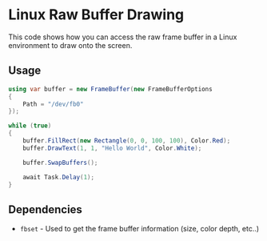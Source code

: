 # Linux Raw Buffer Drawing
This code shows how you can access the raw frame buffer in a Linux environment to draw onto the screen.

## Usage
```cs
using var buffer = new FrameBuffer(new FrameBufferOptions
{
    Path = "/dev/fb0"
});

while (true)
{
    buffer.FillRect(new Rectangle(0, 0, 100, 100), Color.Red);
    buffer.DrawText(1, 1, "Hello World", Color.White);

    buffer.SwapBuffers();

    await Task.Delay(1);
}
```

## Dependencies
- `fbset` - Used to get the frame buffer information (size, color depth, etc..)